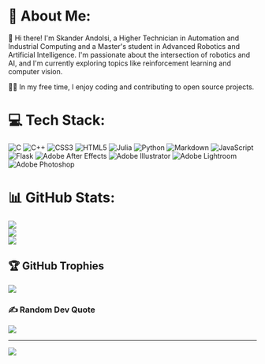 # 💫 About Me:
👋 Hi there! I'm Skander Andolsi, a Higher Technician in Automation and Industrial Computing and a Master's student in Advanced Robotics and Artificial Intelligence. I'm passionate about the intersection of robotics and AI, and I'm currently exploring topics like reinforcement learning and computer vision.

👨‍💻 In my free time, I enjoy coding and contributing to open source projects.


# 💻 Tech Stack:
![C](https://img.shields.io/badge/c-%2300599C.svg?style=for-the-badge&logo=c&logoColor=white) ![C++](https://img.shields.io/badge/c++-%2300599C.svg?style=for-the-badge&logo=c%2B%2B&logoColor=white) ![CSS3](https://img.shields.io/badge/css3-%231572B6.svg?style=for-the-badge&logo=css3&logoColor=white) ![HTML5](https://img.shields.io/badge/html5-%23E34F26.svg?style=for-the-badge&logo=html5&logoColor=white) 	![Julia](https://img.shields.io/badge/-Julia-9558B2?style=for-the-badge&logo=julia&logoColor=white) ![Python](https://img.shields.io/badge/python-3670A0?style=for-the-badge&logo=python&logoColor=ffdd54) ![Markdown](https://img.shields.io/badge/markdown-%23000000.svg?style=for-the-badge&logo=markdown&logoColor=white) ![JavaScript](https://img.shields.io/badge/javascript-%23323330.svg?style=for-the-badge&logo=javascript&logoColor=%23F7DF1E) ![Flask](https://img.shields.io/badge/flask-%23000.svg?style=for-the-badge&logo=flask&logoColor=white) ![Adobe After Effects](https://img.shields.io/badge/Adobe%20After%20Effects-9999FF.svg?style=for-the-badge&logo=Adobe%20After%20Effects&logoColor=white) ![Adobe Illustrator](https://img.shields.io/badge/adobeillustrator-%23FF9A00.svg?style=for-the-badge&logo=adobeillustrator&logoColor=white) ![Adobe Lightroom](https://img.shields.io/badge/Adobe%20Lightroom-31A8FF.svg?style=for-the-badge&logo=Adobe%20Lightroom&logoColor=white) ![Adobe Photoshop](https://img.shields.io/badge/adobephotoshop-%2331A8FF.svg?style=for-the-badge&logo=adobephotoshop&logoColor=white)
# 📊 GitHub Stats:
![](https://github-readme-stats.vercel.app/api?username=L3Skon&theme=dark&hide_border=false&include_all_commits=false&count_private=false&cache_seconds=1800)<br/> 
![](https://github-readme-streak-stats.herokuapp.com/?user=L3Skon&theme=dark&hide_border=false&cache_seconds=1800)<br/>
![](https://github-readme-stats.vercel.app/api/top-langs/?username=L3Skon&theme=dark&hide_border=false&include_all_commits=false&count_private=false&layout=compact&cache_seconds=1800)

## 🏆 GitHub Trophies
![](https://github-profile-trophy.vercel.app/?username=L3Skon&theme=radical&no-frame=false&no-bg=false&margin-w=4)

### ✍️ Random Dev Quote
![](https://quotes-github-readme.vercel.app/api?type=horizontal&theme=radical)

---
[![](https://visitcount.itsvg.in/api?id=L3Skon&icon=2&color=0)](https://visitcount.itsvg.in)

<!-- Proudly created with GPRM ( https://gprm.itsvg.in ) -->

<!-- Set env variable PAT_1 with your github token in vercel -->
